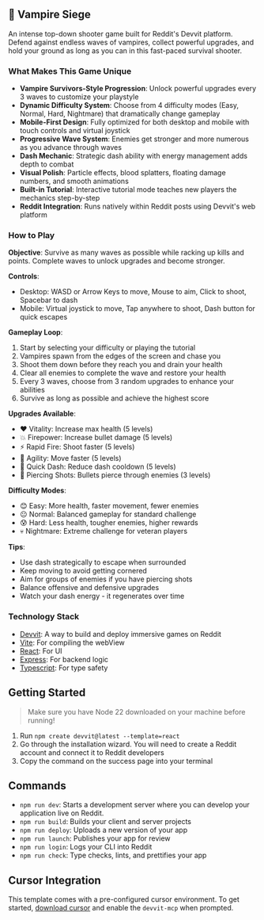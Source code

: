 ## 🧛 Vampire Siege

An intense top-down shooter game built for Reddit's Devvit platform. Defend against endless waves of vampires, collect powerful upgrades, and hold your ground as long as you can in this fast-paced survival shooter.

### What Makes This Game Unique

- **Vampire Survivors-Style Progression**: Unlock powerful upgrades every 3 waves to customize your playstyle
- **Dynamic Difficulty System**: Choose from 4 difficulty modes (Easy, Normal, Hard, Nightmare) that dramatically change gameplay
- **Mobile-First Design**: Fully optimized for both desktop and mobile with touch controls and virtual joystick
- **Progressive Wave System**: Enemies get stronger and more numerous as you advance through waves
- **Dash Mechanic**: Strategic dash ability with energy management adds depth to combat
- **Visual Polish**: Particle effects, blood splatters, floating damage numbers, and smooth animations
- **Built-in Tutorial**: Interactive tutorial mode teaches new players the mechanics step-by-step
- **Reddit Integration**: Runs natively within Reddit posts using Devvit's web platform

### How to Play

**Objective**: Survive as many waves as possible while racking up kills and points. Complete waves to unlock upgrades and become stronger.

**Controls**:

- Desktop: WASD or Arrow Keys to move, Mouse to aim, Click to shoot, Spacebar to dash
- Mobile: Virtual joystick to move, Tap anywhere to shoot, Dash button for quick escapes

**Gameplay Loop**:

1. Start by selecting your difficulty or playing the tutorial
2. Vampires spawn from the edges of the screen and chase you
3. Shoot them down before they reach you and drain your health
4. Clear all enemies to complete the wave and restore your health
5. Every 3 waves, choose from 3 random upgrades to enhance your abilities
6. Survive as long as possible and achieve the highest score

**Upgrades Available**:

- ❤️ Vitality: Increase max health (5 levels)
- 💥 Firepower: Increase bullet damage (5 levels)
- ⚡ Rapid Fire: Shoot faster (5 levels)
- 🏃 Agility: Move faster (5 levels)
- 💨 Quick Dash: Reduce dash cooldown (5 levels)
- 🎯 Piercing Shots: Bullets pierce through enemies (3 levels)

**Difficulty Modes**:

- 😊 Easy: More health, faster movement, fewer enemies
- 😐 Normal: Balanced gameplay for standard challenge
- 😰 Hard: Less health, tougher enemies, higher rewards
- 💀 Nightmare: Extreme challenge for veteran players

**Tips**:

- Use dash strategically to escape when surrounded
- Keep moving to avoid getting cornered
- Aim for groups of enemies if you have piercing shots
- Balance offensive and defensive upgrades
- Watch your dash energy - it regenerates over time

### Technology Stack

- [Devvit](https://developers.reddit.com/): A way to build and deploy immersive games on Reddit
- [Vite](https://vite.dev/): For compiling the webView
- [React](https://react.dev/): For UI
- [Express](https://expressjs.com/): For backend logic
- [Typescript](https://www.typescriptlang.org/): For type safety

## Getting Started

> Make sure you have Node 22 downloaded on your machine before running!

1. Run `npm create devvit@latest --template=react`
2. Go through the installation wizard. You will need to create a Reddit account and connect it to Reddit developers
3. Copy the command on the success page into your terminal

## Commands

- `npm run dev`: Starts a development server where you can develop your application live on Reddit.
- `npm run build`: Builds your client and server projects
- `npm run deploy`: Uploads a new version of your app
- `npm run launch`: Publishes your app for review
- `npm run login`: Logs your CLI into Reddit
- `npm run check`: Type checks, lints, and prettifies your app

## Cursor Integration

This template comes with a pre-configured cursor environment. To get started, [download cursor](https://www.cursor.com/downloads) and enable the `devvit-mcp` when prompted.

